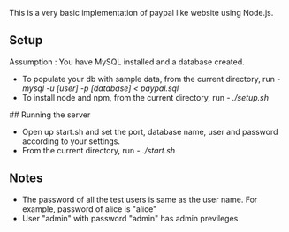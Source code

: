 This is a very basic implementation of paypal like website using Node.js.

## Setup
Assumption : You have MySQL installed and a database created.
<ul>
<li> To populate your db with sample data, from the current directory, run - <i> mysql -u [user] -p [database] < paypal.sql </i> </li>
<li> To install node and npm, from the current directory, run - <i> ./setup.sh </i> </li>
</ul>
## Running the server
<ul>
<li> Open up start.sh and set the port, database name, user and password according to your settings. </li>
<li> From the current directory, run -  <i> ./start.sh </i> </li>
</ul>

## Notes
<ul>
<li>The password of all the test users is same as the user name. For example, password of alice is "alice" </li>
<li>User "admin" with password "admin" has admin previleges </li>
</ul>	
